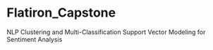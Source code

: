 # Flatiron_Capstone
NLP Clustering and Multi-Classification Support Vector Modeling for Sentiment Analysis
